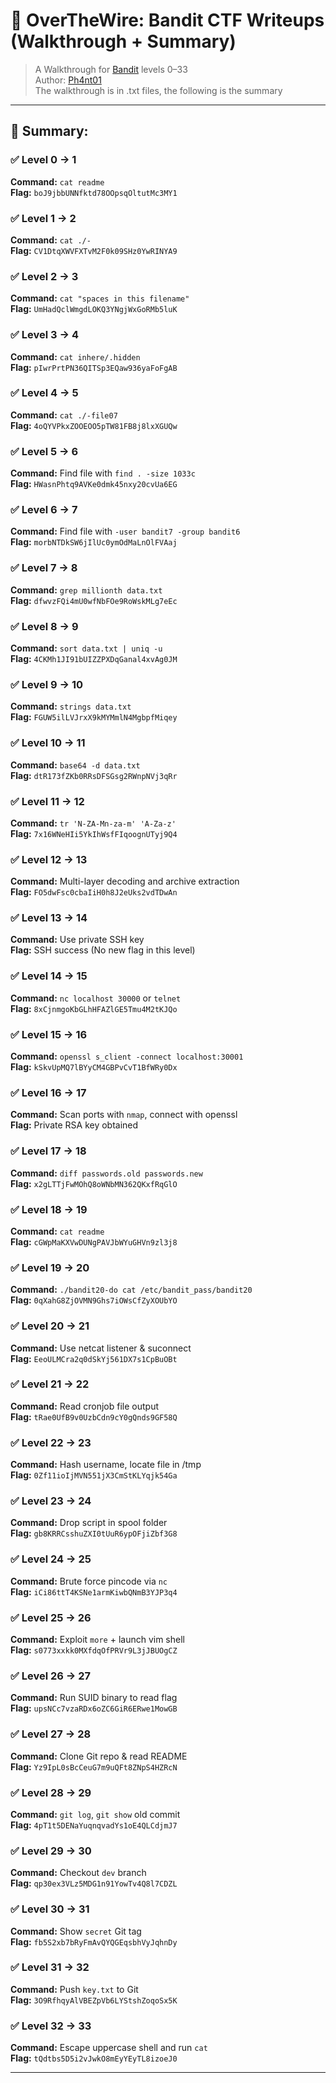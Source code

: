 # 🔐 OverTheWire: Bandit CTF Writeups (Walkthrough + Summary)

> A Walkthrough for [Bandit](https://overthewire.org/wargames/bandit/) levels 0–33  
> Author: [Ph4nt01](https://github.com/Ph4nt01)  
> The walkthrough is in .txt files, the following is the summary 

---

## 🧭 Summary:

### ✅ Level 0 → 1
**Command:** `cat readme`  
**Flag:** `boJ9jbbUNNfktd78OOpsqOltutMc3MY1`

### ✅ Level 1 → 2
**Command:** `cat ./-`  
**Flag:** `CV1DtqXWVFXTvM2F0k09SHz0YwRINYA9`

### ✅ Level 2 → 3
**Command:** `cat "spaces in this filename"`  
**Flag:** `UmHadQclWmgdLOKQ3YNgjWxGoRMb5luK`

### ✅ Level 3 → 4
**Command:** `cat inhere/.hidden`  
**Flag:** `pIwrPrtPN36QITSp3EQaw936yaFoFgAB`

### ✅ Level 4 → 5
**Command:** `cat ./-file07`  
**Flag:** `4oQYVPkxZOOEOO5pTW81FB8j8lxXGUQw`

### ✅ Level 5 → 6
**Command:** Find file with `find . -size 1033c`  
**Flag:** `HWasnPhtq9AVKe0dmk45nxy20cvUa6EG`

### ✅ Level 6 → 7
**Command:** Find file with `-user bandit7 -group bandit6`  
**Flag:** `morbNTDkSW6jIlUc0ymOdMaLnOlFVAaj`

### ✅ Level 7 → 8
**Command:** `grep millionth data.txt`  
**Flag:** `dfwvzFQi4mU0wfNbFOe9RoWskMLg7eEc`

### ✅ Level 8 → 9
**Command:** `sort data.txt | uniq -u`  
**Flag:** `4CKMh1JI91bUIZZPXDqGanal4xvAg0JM`

### ✅ Level 9 → 10
**Command:** `strings data.txt`  
**Flag:** `FGUW5ilLVJrxX9kMYMmlN4MgbpfMiqey`

### ✅ Level 10 → 11
**Command:** `base64 -d data.txt`  
**Flag:** `dtR173fZKb0RRsDFSGsg2RWnpNVj3qRr`

### ✅ Level 11 → 12
**Command:** `tr 'N-ZA-Mn-za-m' 'A-Za-z'`  
**Flag:** `7x16WNeHIi5YkIhWsfFIqoognUTyj9Q4`

### ✅ Level 12 → 13
**Command:** Multi-layer decoding and archive extraction  
**Flag:** `FO5dwFsc0cbaIiH0h8J2eUks2vdTDwAn`

### ✅ Level 13 → 14
**Command:** Use private SSH key  
**Flag:** SSH success (No new flag in this level)

### ✅ Level 14 → 15
**Command:** `nc localhost 30000` or `telnet`  
**Flag:** `8xCjnmgoKbGLhHFAZlGE5Tmu4M2tKJQo`

### ✅ Level 15 → 16
**Command:** `openssl s_client -connect localhost:30001`  
**Flag:** `kSkvUpMQ7lBYyCM4GBPvCvT1BfWRy0Dx`

### ✅ Level 16 → 17
**Command:** Scan ports with `nmap`, connect with openssl  
**Flag:** Private RSA key obtained

### ✅ Level 17 → 18
**Command:** `diff passwords.old passwords.new`  
**Flag:** `x2gLTTjFwMOhQ8oWNbMN362QKxfRqGlO`

### ✅ Level 18 → 19
**Command:** `cat readme`  
**Flag:** `cGWpMaKXVwDUNgPAVJbWYuGHVn9zl3j8`

### ✅ Level 19 → 20
**Command:** `./bandit20-do cat /etc/bandit_pass/bandit20`  
**Flag:** `0qXahG8ZjOVMN9Ghs7iOWsCfZyXOUbYO`

### ✅ Level 20 → 21
**Command:** Use netcat listener & suconnect  
**Flag:** `EeoULMCra2q0dSkYj561DX7s1CpBuOBt`

### ✅ Level 21 → 22
**Command:** Read cronjob file output  
**Flag:** `tRae0UfB9v0UzbCdn9cY0gQnds9GF58Q`

### ✅ Level 22 → 23
**Command:** Hash username, locate file in /tmp  
**Flag:** `0Zf11ioIjMVN551jX3CmStKLYqjk54Ga`

### ✅ Level 23 → 24
**Command:** Drop script in spool folder  
**Flag:** `gb8KRRCsshuZXI0tUuR6ypOFjiZbf3G8`

### ✅ Level 24 → 25
**Command:** Brute force pincode via `nc`  
**Flag:** `iCi86ttT4KSNe1armKiwbQNmB3YJP3q4`

### ✅ Level 25 → 26
**Command:** Exploit `more` + launch vim shell  
**Flag:** `s0773xxkk0MXfdqOfPRVr9L3jJBUOgCZ`

### ✅ Level 26 → 27
**Command:** Run SUID binary to read flag  
**Flag:** `upsNCc7vzaRDx6oZC6GiR6ERwe1MowGB`

### ✅ Level 27 → 28
**Command:** Clone Git repo & read README  
**Flag:** `Yz9IpL0sBcCeuG7m9uQFt8ZNpS4HZRcN`

### ✅ Level 28 → 29
**Command:** `git log`, `git show` old commit  
**Flag:** `4pT1t5DENaYuqnqvadYs1oE4QLCdjmJ7`

### ✅ Level 29 → 30
**Command:** Checkout `dev` branch  
**Flag:** `qp30ex3VLz5MDG1n91YowTv4Q8l7CDZL`

### ✅ Level 30 → 31
**Command:** Show `secret` Git tag  
**Flag:** `fb5S2xb7bRyFmAvQYQGEqsbhVyJqhnDy`

### ✅ Level 31 → 32
**Command:** Push `key.txt` to Git  
**Flag:** `3O9RfhqyAlVBEZpVb6LYStshZoqoSx5K`

### ✅ Level 32 → 33
**Command:** Escape uppercase shell and run `cat`  
**Flag:** `tQdtbs5D5i2vJwkO8mEyYEyTL8izoeJ0`

---

